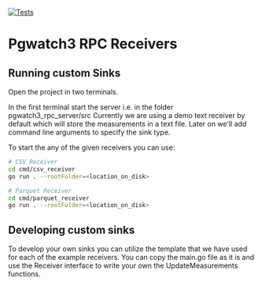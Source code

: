 [![Tests](https://github.com/destrex271/pgwatch3_rpc_server/actions/workflows/go.yml/badge.svg)](https://github.com/destrex271/pgwatch3_rpc_server/actions/workflows/go.yml)

# Pgwatch3 RPC Receivers

## Running custom Sinks

Open the project in two terminals.

In the first terminal start the server i.e. in the folder pgwatch3_rpc_server/src
Currently we are using a demo text receiver by default which will store the measurements in a text file.
Later on we'll add command line arguments to specify the sink type.

To start the any of the given receivers you can use:

```bash
# CSV Receiver
cd cmd/csv_receiver
go run . --rootFolder=<location_on_disk>

# Parquet Receiver
cd cmd/parquet_receiver
go run . --rootFolder=<location_on_disk>
```

## Developing custom sinks

To develop your own sinks you can utilize the template that we have used for each of the example receivers. You can copy the main.go file as it is and use the Receiver interface to write your own the UpdateMeasurements functions.
